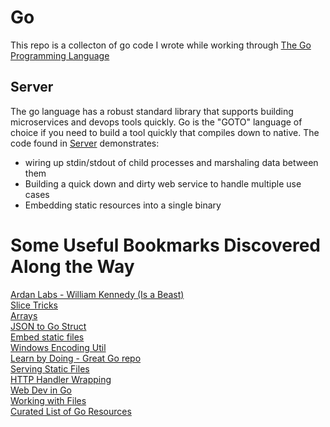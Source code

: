 # Go

This repo is a collecton of go code I wrote while working through [The Go Programming Language](https://www.amazon.com/Programming-Language-Addison-Wesley-Professional-Computing/dp/0134190440/ref=asc_df_0134190440/?tag=hyprod-20&linkCode=df0&hvadid=312128454859&hvpos=1o1&hvnetw=g&hvrand=17010129884021683951&hvpone=&hvptwo=&hvqmt=&hvdev=c&hvdvcmdl=&hvlocint=&hvlocphy=9028250&hvtargid=aud-801381245258:pla-434200141853&psc=1)

## Server
The go language has a robust standard library that supports building microservices and devops tools quickly. Go is the "GOTO" language of choice if you need to build a tool quickly that compiles down to native. The code found in [Server](./Server) demonstrates:

- wiring up stdin/stdout of child processes and marshaling data between them
- Building a quick down and dirty web service to handle multiple use cases
- Embedding static resources into a single binary

# Some Useful Bookmarks Discovered Along the Way

[Ardan Labs - William Kennedy (Is a Beast)](https://github.com/ardanlabs/gotraining)<br />
[Slice Tricks](https://github.com/golang/go/wiki/SliceTricks#insertvector)<br />
[Arrays](https://www.openmymind.net/The-Minimum-You-Need-To-Know-About-Arrays-And-Slices-In-Go/)<br />
[JSON to Go Struct](https://github.com/ChimeraCoder/gojson)<br />
[Embed static files](https://tech.townsourced.com/post/embedding-static-files-in-go/)<br />
[Windows Encoding Util](https://github.com/TomOnTime/utfutil/) <br />
[Learn by Doing - Great Go repo](https://github.com/GoesToEleven/golang-web-dev?files=1)<br />
[Serving Static Files](https://www.alexedwards.net/blog/serving-static-sites-with-go)<br />
[HTTP Handler Wrapping](https://medium.com/@matryer/the-http-handler-wrapper-technique-in-golang-updated-bc7fbcffa702)<br />
[Web Dev in Go](https://github.com/astaxie/build-web-application-with-golang/blob/master/en/preface.md)<br />
[Working with Files](https://www.devdungeon.com/content/working-files-go)<br />
[Curated List of Go Resources](https://oxozle.com/awetop/avelino-awesome-go/)<br />